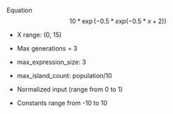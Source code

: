 Equation
$$10*\exp(-0.5*exp(-0.5*x + 2))$$
- X range: (0, 15)

- Max generations = 3
- max_expression_size: 3
- max_island_count: population/10

- Normalized input (range from 0 to 1)
- Constants range from -10 to 10